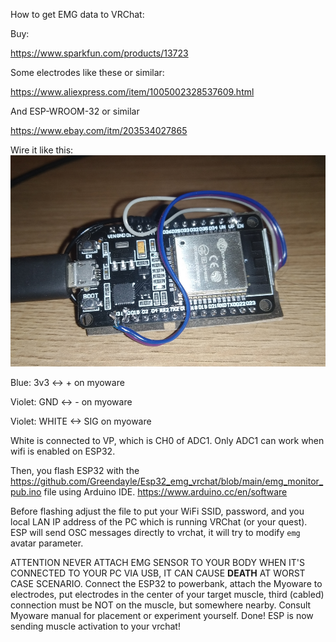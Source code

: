 How to get EMG data to VRChat:

Buy:

https://www.sparkfun.com/products/13723

Some electrodes like these or similar:

https://www.aliexpress.com/item/1005002328537609.html

And ESP-WROOM-32 or similar

https://www.ebay.com/itm/203534027865


Wire it like this:
![wiring](https://github.com/Greendayle/Esp32_emg_vrchat/blob/main/esp-wroom-32.png)


Blue: 3v3 <-> + on myoware

Violet: GND <-> - on myoware

Violet: WHITE <-> SIG on myoware

White is connected to VP, which is CH0 of ADC1. Only ADC1 can work when wifi is enabled on ESP32.

Then, you flash ESP32 with the https://github.com/Greendayle/Esp32_emg_vrchat/blob/main/emg_monitor_pub.ino file using Arduino IDE. https://www.arduino.cc/en/software

Before flashing adjust the file to put your WiFi SSID, password, and you local LAN IP address of the PC which is running VRChat (or your quest).
ESP will send OSC messages directly to vrchat, it will try to modify `emg` avatar parameter.

ATTENTION NEVER ATTACH EMG SENSOR TO YOUR BODY WHEN IT'S CONNECTED TO YOUR PC VIA USB, IT CAN CAUSE **DEATH** AT WORST CASE SCENARIO.
Connect the ESP32 to powerbank, attach the Myoware to electrodes, put electrodes in the center of your target muscle, third (cabled) connection must be NOT on the muscle, but somewhere nearby.
Consult Myoware manual for placement or experiment yourself. 
Done! ESP is now sending muscle activation to your vrchat!

